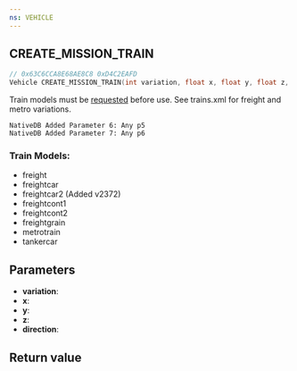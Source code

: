 ```yaml
---
ns: VEHICLE
---
```

## CREATE_MISSION_TRAIN

```c
// 0x63C6CCA8E68AE8C8 0xD4C2EAFD
Vehicle CREATE_MISSION_TRAIN(int variation, float x, float y, float z, BOOL direction);
```

Train models must be [requested](#_0x963D27A58DF860AC) before use. See trains.xml for freight and metro variations.

```
NativeDB Added Parameter 6: Any p5
NativeDB Added Parameter 7: Any p6
```

### Train Models:
* freight
* freightcar
* freightcar2 (Added v2372)
* freightcont1
* freightcont2
* freightgrain
* metrotrain
* tankercar

## Parameters
* **variation**: 
* **x**: 
* **y**: 
* **z**: 
* **direction**: 

## Return value
